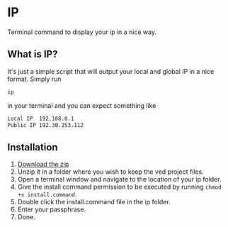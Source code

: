 # IP
Terminal command to display your ip in a nice way.

## What is IP?
It's just a simple script that will output your local and global IP in a nice format.
Simply run
```bash
ip
```
in your terminal and you can expect something like
```bash
Local IP  192.168.0.1
Public IP 192.30.253.112
```

## Installation
1. 	[Download the zip](https://github.com/fippli/ip/archive/master.zip)
2.	Unzip it in a folder where you wish to keep the ved project files.
3.	Open a terminal window and navigate to the location of your ip folder.
4.	Give the install command permission to be executed by running ```chmod +x install.command```.
5. 	Double click the install.command file in the ip folder.
6.	Enter your passphrase.
7.	Done.
